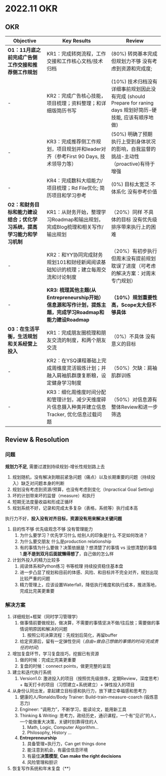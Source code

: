 # 2022.11 OKR

## OKR

Objective | Key Results | Review
---------|----------|------|
 **O1：11月底之前完成广告侧工作交接和推荐侧工作规划** |  KR1：完成转岗流程，工作交接和工作核心文档/技术归档 | (80%) 转岗基本完成 但规划力不够 没有考虑到资源和完成度;
 - | KR2：完成广告核心技能，项目梳理；资料整理；和详细版简历书写 | (10%) 技术归档没有详细事前规划因此没有完成 (should Prepare for raning days 规划好简历-硬技能, 应该有顺序地做)
 - | KR3：完成推荐侧工作规划，项目规划并和leader对齐（参考First 90 Days, 技术领导力等） | (50%) 明确了预期 执行上受到身体状况的影响，自我监督的挑战-主动性（proactive)有待于增强
 - | KR4：完成数科大组能力/项目梳理；Rd File优化; 简历项目和学习参考 | (0%) 目标太宽泛 不体系化 没有参考价值
 **O2：和财务目标和能力建设结合；优化学习系统，提高学习能力和学习机制** |  KR1：从财务开始，整理学习Roadmap和输出规划，完成Blog梳理和相关写作/输出规划 | （20%）同样 不具体的目标 没有优先级排序带来执行上的困难
 - | KR2：和YY协同完成财务规划101和财经新闻阅读基础知识的梳理；建立每周交流和讨论制度  | （20%）有初步执行 但周末没有提前规划耽误了进度（可考虑的解决方案：对周末专门规划）
 - | **KR3: 梳理其他主题(从Entrepreneurship开始）信息源和写作计划，提炼主题，完成学习Roadmap和能力建设Roadmap** | **（10%）规划重要性高，Scope太大但不够具体**
 **O3：在生活平衡，生活规划和关系经营上投入** |  KR1：完成朋友圈梳理和朋友交流的制度，和两个朋友交流 | （0%）不具体 没有意义的目标
- | KR2：在YSQ课程基础上完成周维度灵活锻炼计划；并融入肩袖肌群康复断粮，设定健身学习制度  | （50%）欠缺：肩袖肌群训练
- | KR3：细化周维度时间分配和管理计划，减少天维度碎片信息摄入种类并建立信息Tracker, 优化信息过载问题  | （50%）对信息源有整体Review和进一步筛选

## Review & Resolution

### 问题

**规划力不足**, 需要过渡到持续规划-增长性规划路上去

 1. 规划随机，没有解决到眼前紧急问题（痛点）以及长期重要的问题（持续投入）缺乏对问题本身的判断
 2. 规划没有考虑到资源/预算，也没有考虑到变化（Inpractical Goal Setting)
 3. 坏的计划带来坏的监督（measure）和执行
 4. 短期无法度量收益和形成正循环
 5. 规划系统不好，记录和完成太多复杂（表格，系统等）执行成本高

执行力不好，**投入没有对齐目标，资源没有用来解决关键问题**

1. 目的性不够 优先级观念不够 没有管理能力
   1. 为什么要学习？优先学习什么 给别人的印象是什么 不足如何改进？
   2. 为什么要交朋友 什么是production relationship
   3. 有的事情为什么要做？决策依据是？想清楚了的事情 vs 没想清楚的事情
      1.**是不是到双月后面就懒得想了**，自己做的怎么样
2. 计划外投入的精力比较多
   1. 阅读体系和Python练习 书等梳理 持续投资稳住基本盘
   2. 进一步凸显了规划和目前的体感、风险、和目标并不完全对齐，规划出现比较严重的问题
   3. 精力管理上，应该设置Waterfall，降低执行难度和执行成本，推进落地，完成比完美更重要

### 解决方案

1. 详细规划+框架（同时学习管理学）
   1. 做事情前要做规划，做决算，不需要的事情坚决不做/往后放；需要做的事情说明原因和解决的问题
      1. 按照公司决算流程：先规划后简化，再留buffer
   2. 给定资源后，留有一定弹性空间（*自由=做自己想做的事情的时间/完成责任的时间*）
2. 增加复盘环节，学习复盘技巧，挖掘已有资源
   1. 做的时候：完成比完美更重要
   2. 复盘的时候：connect points，做更完整的呈现
3. 建立和迭代执行系统
   1. Version1.0: 激进投入的项目（按照优先级排序，定期Review，深度思考）+ 每天打卡的项目（习惯建立+系统建立）+ 弹性投入的项目
4. 从身份认同出发，拿起建立目标感和执行力，放下建立幸福感和思考力
   1. 健康的人/Ronaldo/Body Trainer: Build-train-measure-coarch (锻炼意志力)
   2. Engineer: “调用力”，不断学习，能读论文，能用新工具
   3. Thinking & Writing: 思考力，政经历史，通识课程，一个有“见识”的人，一个能做重大决策，关键时刻靠得住的人
      1. Math, Logic, Computer Algorithm...
      2. Philosophy, History ...
   4. **Entrepreneurship**
      1. 具备管理+执行力，Can get things done
      2. 能注意到机会，有最佳信息环境
      3. 有最佳**决策模型**, **Can make the right decisions**
      4. 风险管理和胆识
5. 恢复写作系统和年末复盘（**）